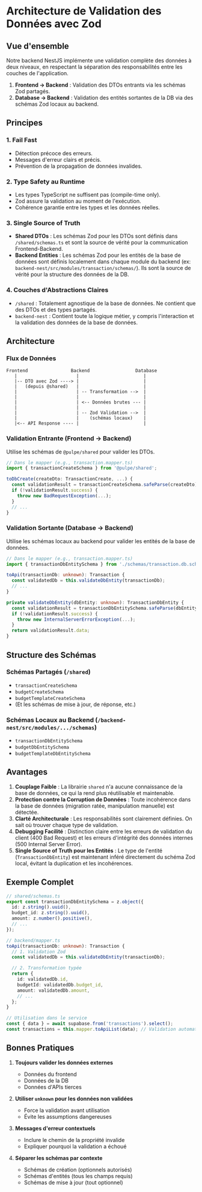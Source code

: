 # Architecture de Validation des Données avec Zod

## Vue d'ensemble

Notre backend NestJS implémente une validation complète des données à deux niveaux, en respectant la séparation des responsabilités entre les couches de l'application.

1.  **Frontend → Backend** : Validation des DTOs entrants via les schémas Zod partagés.
2.  **Database → Backend** : Validation des entités sortantes de la DB via des schémas Zod locaux au backend.

## Principes

### 1. Fail Fast

- Détection précoce des erreurs.
- Messages d'erreur clairs et précis.
- Prévention de la propagation de données invalides.

### 2. Type Safety au Runtime

- Les types TypeScript ne suffisent pas (compile-time only).
- Zod assure la validation au moment de l'exécution.
- Cohérence garantie entre les types et les données réelles.

### 3. Single Source of Truth

- **Shared DTOs** : Les schémas Zod pour les DTOs sont définis dans `/shared/schemas.ts` et sont la source de vérité pour la communication Frontend-Backend.
- **Backend Entities** : Les schémas Zod pour les entités de la base de données sont définis localement dans chaque module du backend (ex: `backend-nest/src/modules/transaction/schemas/`). Ils sont la source de vérité pour la structure des données de la DB.

### 4. Couches d'Abstractions Claires

- `/shared` : Totalement agnostique de la base de données. Ne contient que des DTOs et des types partagés.
- `backend-nest` : Contient toute la logique métier, y compris l'interaction et la validation des données de la base de données.

## Architecture

### Flux de Données

```
Frontend                Backend                 Database
   |                      |                        |
   |-- DTO avec Zod ----> |                        |
   |   (depuis @shared)   |                        |
   |                      | -- Transformation -->  |
   |                      |                        |
   |                      | <-- Données brutes --- |
   |                      |                        |
   |                      | -- Zod Validation -->  |
   |                      |    (schémas locaux)    |
   |<-- API Response ---- |                        |
```

### Validation Entrante (Frontend → Backend)

Utilise les schémas de `@pulpe/shared` pour valider les DTOs.

```typescript
// Dans le mapper (e.g., transaction.mapper.ts)
import { transactionCreateSchema } from '@pulpe/shared';

toDbCreate(createDto: TransactionCreate, ...) {
  const validationResult = transactionCreateSchema.safeParse(createDto);
  if (!validationResult.success) {
    throw new BadRequestException(...);
  }
  // ...
}
```

### Validation Sortante (Database → Backend)

Utilise les schémas locaux au backend pour valider les entités de la base de données.

```typescript
// Dans le mapper (e.g., transaction.mapper.ts)
import { transactionDbEntitySchema } from './schemas/transaction.db.schema';

toApi(transactionDb: unknown): Transaction {
  const validatedDb = this.validateDbEntity(transactionDb);
  // ...
}

private validateDbEntity(dbEntity: unknown): TransactionDbEntity {
  const validationResult = transactionDbEntitySchema.safeParse(dbEntity);
  if (!validationResult.success) {
    throw new InternalServerErrorException(...);
  }
  return validationResult.data;
}
```

## Structure des Schémas

### Schémas Partagés (`/shared`)

- `transactionCreateSchema`
- `budgetCreateSchema`
- `budgetTemplateCreateSchema`
- (Et les schémas de mise à jour, de réponse, etc.)

### Schémas Locaux au Backend (`/backend-nest/src/modules/.../schemas`)

- `transactionDbEntitySchema`
- `budgetDbEntitySchema`
- `budgetTemplateDbEntitySchema`

## Avantages

1.  **Couplage Faible** : La librairie `shared` n'a aucune connaissance de la base de données, ce qui la rend plus réutilisable et maintenable.
2.  **Protection contre la Corruption de Données** : Toute incohérence dans la base de données (migration ratée, manipulation manuelle) est détectée.
3.  **Clarté Architecturale** : Les responsabilités sont clairement définies. On sait où trouver chaque type de validation.
4.  **Debugging Facilité** : Distinction claire entre les erreurs de validation du client (400 Bad Request) et les erreurs d'intégrité des données internes (500 Internal Server Error).
5.  **Single Source of Truth pour les Entités** : Le type de l'entité (`TransactionDbEntity`) est maintenant inféré directement du schéma Zod local, évitant la duplication et les incohérences.

## Exemple Complet

```typescript
// shared/schemas.ts
export const transactionDbEntitySchema = z.object({
  id: z.string().uuid(),
  budget_id: z.string().uuid(),
  amount: z.number().positive(),
  // ...
});

// backend/mapper.ts
toApi(transactionDb: unknown): Transaction {
  // 1. Validation Zod
  const validatedDb = this.validateDbEntity(transactionDb);

  // 2. Transformation typée
  return {
    id: validatedDb.id,
    budgetId: validatedDb.budget_id,
    amount: validatedDb.amount,
    // ...
  };
}

// Utilisation dans le service
const { data } = await supabase.from('transactions').select();
const transactions = this.mapper.toApiList(data); // Validation automatique
```

## Bonnes Pratiques

1. **Toujours valider les données externes**
   - Données du frontend
   - Données de la DB
   - Données d'APIs tierces

2. **Utiliser `unknown` pour les données non validées**
   - Force la validation avant utilisation
   - Évite les assumptions dangereuses

3. **Messages d'erreur contextuels**
   - Inclure le chemin de la propriété invalide
   - Expliquer pourquoi la validation a échoué

4. **Séparer les schémas par contexte**
   - Schémas de création (optionnels autorisés)
   - Schémas d'entités (tous les champs requis)
   - Schémas de mise à jour (tout optionnel)
